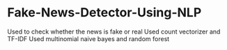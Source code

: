 # Fake-News-Detector-Using-NLP
Used to check whether the news is fake or real
Used count vectorizer and TF-IDF
Used multinomial naive bayes and random forest

